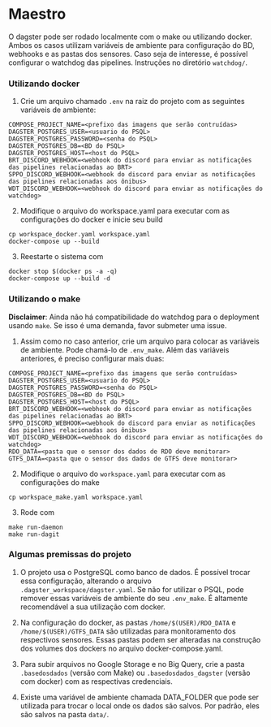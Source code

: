 # Maestro

O dagster pode ser rodado localmente com o make ou utilizando docker.
Ambos os casos utilizam variáveis de ambiente para configuração do BD, webhooks e as pastas dos sensores.
Caso seja de interesse, é possível configurar o watchdog das pipelines. Instruções no diretório `watchdog/`.

### Utilizando docker
1. Crie um arquivo chamado `.env` na raiz do projeto com as seguintes variáveis de ambiente:
```
COMPOSE_PROJECT_NAME=<prefixo das imagens que serão contruídas>
DAGSTER_POSTGRES_USER=<usuario do PSQL>
DAGSTER_POSTGRES_PASSWORD=<senha do PSQL>
DAGSTER_POSTGRES_DB=<BD do PSQL>
DAGSTER_POSTGRES_HOST=<host do PSQL>
BRT_DISCORD_WEBHOOK=<webhook do discord para enviar as notificações das pipelines relacionadas ao BRT>
SPPO_DISCORD_WEBHOOK=<webhook do discord para enviar as notificações das pipelines relacionadas aos ônibus>
WDT_DISCORD_WEBHOOK=<webhook do discord para enviar as notificações do watchdog>
```
2. Modifique o arquivo do workspace.yaml para executar com as configurações do docker e inicie seu build
```
cp workspace_docker.yaml workspace.yaml
docker-compose up --build
```

3. Reestarte o sistema com
```
docker stop $(docker ps -a -q)
docker-compose up --build -d
```

### Utilizando o make

**Disclaimer**: Ainda não há compatibilidade do watchdog para o deployment usando `make`. Se isso é uma demanda, favor submeter uma issue.

1. Assim como no caso anterior, crie um arquivo para colocar as variáveis de ambiente. Pode chamá-lo de `.env_make`. Além das variáveis anteriores, é preciso configurar mais duas:
```
COMPOSE_PROJECT_NAME=<prefixo das imagens que serão contruídas>
DAGSTER_POSTGRES_USER=<usuario do PSQL>
DAGSTER_POSTGRES_PASSWORD=<senha do PSQL>
DAGSTER_POSTGRES_DB=<BD do PSQL>
DAGSTER_POSTGRES_HOST=<host do PSQL>
BRT_DISCORD_WEBHOOK=<webhook do discord para enviar as notificações das pipelines relacionadas ao BRT>
SPPO_DISCORD_WEBHOOK=<webhook do discord para enviar as notificações das pipelines relacionadas aos ônibus>
WDT_DISCORD_WEBHOOK=<webhook do discord para enviar as notificações do watchdog>
RDO_DATA=<pasta que o sensor dos dados de RDO deve monitorar>
GTFS_DATA=<pasta que o sensor dos dados de GTFS deve monitorar>
```

2. Modifique o arquivo do `workspace.yaml` para executar com as configurações do make
```
cp workspace_make.yaml workspace.yaml
```

3. Rode com
```
make run-daemon
make run-dagit
```

### Algumas premissas do projeto
1. O projeto usa o PostgreSQL como banco de dados. É possível trocar essa configuração, alterando o arquivo `.dagster_workspace/dagster.yaml`. Se não for utilizar o PSQL, pode remover essas variáveis de ambiente do seu `.env_make`. É altamente recomendável a sua utilização com docker.

2. Na configuração do docker, as pastas `/home/$(USER)/RDO_DATA` e `/home/$(USER)/GTFS_DATA` são utilizadas para monitoramento dos respectivos sensores. Essas pastas podem ser alteradas na construção dos volumes dos dockers no arquivo docker-compose.yaml.

3. Para subir arquivos no Google Storage e no Big Query, crie a pasta `.basedosdados` (versão com Make) ou `.basedosdados_dagster` (versão com docker) com as respectivas credenciais.

4. Existe uma variável de ambiente chamada DATA_FOLDER que pode ser utilizada para trocar o local onde os dados são salvos. Por padrão, eles são salvos na pasta `data/`.
